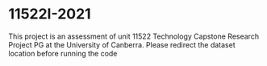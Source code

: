 # 11522I-2021
This project is an assessment of unit 11522 Technology Capstone Research Project PG at the University of Canberra.
Please redirect the dataset location before running the code
